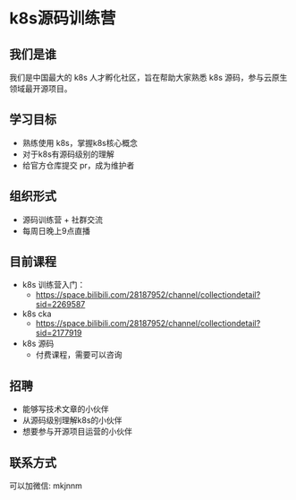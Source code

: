 # k8s源码训练营

## 我们是谁

我们是中国最大的 k8s 人才孵化社区，旨在帮助大家熟悉  k8s 源码，参与云原生领域最开源项目。

## 学习目标

* 熟练使用 k8s，掌握k8s核心概念
* 对于k8s有源码级别的理解
* 给官方仓库提交 pr，成为维护者

## 组织形式

* 源码训练营 + 社群交流
* 每周日晚上9点直播

## 目前课程

* k8s 训练营入门：
  * https://space.bilibili.com/28187952/channel/collectiondetail?sid=2269587
* k8s cka
  * https://space.bilibili.com/28187952/channel/collectiondetail?sid=2177919
* k8s 源码
  * 付费课程，需要可以咨询

## 招聘

* 能够写技术文章的小伙伴
* 从源码级别理解k8s的小伙伴
* 想要参与开源项目运营的小伙伴

## 联系方式

可以加微信: mkjnnm

